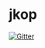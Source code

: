 # jkop

[![Gitter](https://badges.gitter.im/eqela/jkop.svg)](https://gitter.im/eqela/jkop?utm_source=badge&utm_medium=badge&utm_campaign=pr-badge&utm_content=badge)